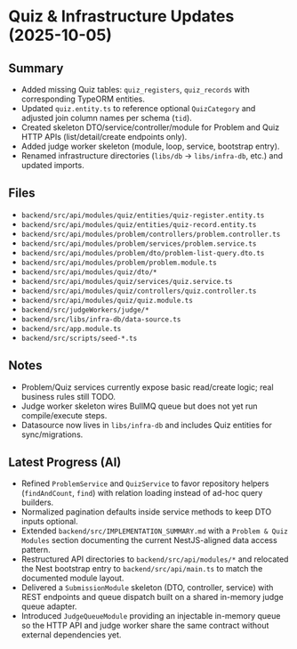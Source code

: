 # Quiz & Infrastructure Updates (2025-10-05)

## Summary
- Added missing Quiz tables: `quiz_registers`, `quiz_records` with corresponding TypeORM entities.
- Updated `quiz.entity.ts` to reference optional `QuizCategory` and adjusted join column names per schema (`tid`).
- Created skeleton DTO/service/controller/module for Problem and Quiz HTTP APIs (list/detail/create endpoints only).
- Added judge worker skeleton (module, loop, service, bootstrap entry).
- Renamed infrastructure directories (`libs/db` → `libs/infra-db`, etc.) and updated imports.

## Files
- `backend/src/api/modules/quiz/entities/quiz-register.entity.ts`
- `backend/src/api/modules/quiz/entities/quiz-record.entity.ts`
- `backend/src/api/modules/problem/controllers/problem.controller.ts`
- `backend/src/api/modules/problem/services/problem.service.ts`
- `backend/src/api/modules/problem/dto/problem-list-query.dto.ts`
- `backend/src/api/modules/problem/problem.module.ts`
- `backend/src/api/modules/quiz/dto/*`
- `backend/src/api/modules/quiz/services/quiz.service.ts`
- `backend/src/api/modules/quiz/controllers/quiz.controller.ts`
- `backend/src/api/modules/quiz/quiz.module.ts`
- `backend/src/judgeWorkers/judge/*`
- `backend/src/libs/infra-db/data-source.ts`
- `backend/src/app.module.ts`
- `backend/src/scripts/seed-*.ts`

## Notes
- Problem/Quiz services currently expose basic read/create logic; real business rules still TODO.
- Judge worker skeleton wires BullMQ queue but does not yet run compile/execute steps.
- Datasource now lives in `libs/infra-db` and includes Quiz entities for sync/migrations.

## Latest Progress (AI)
- Refined `ProblemService` and `QuizService` to favor repository helpers (`findAndCount`, `find`) with relation loading instead of ad-hoc query builders.
- Normalized pagination defaults inside service methods to keep DTO inputs optional.
- Extended `backend/src/IMPLEMENTATION_SUMMARY.md` with a `Problem & Quiz Modules` section documenting the current NestJS-aligned data access pattern.
- Restructured API directories to `backend/src/api/modules/*` and relocated the Nest bootstrap entry to `backend/src/api/main.ts` to match the documented module layout.
- Delivered a `SubmissionModule` skeleton (DTO, controller, service) with REST endpoints and queue dispatch built on a shared in-memory judge queue adapter.
- Introduced `JudgeQueueModule` providing an injectable in-memory queue so the HTTP API and judge worker share the same contract without external dependencies yet.
